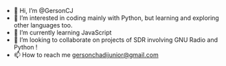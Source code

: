- 👋 Hi, I’m @GersonCJ
- 👀 I’m interested in coding mainly with Python, but learning and exploring other languages too.
- 🌱 I’m currently learning JavaScript
- 💞️ I’m looking to collaborate on projects of SDR involving GNU Radio and Python !
- 📫 How to reach me gersonchadijunior@gmail.com

<!---
GersonCJ/GersonCJ is a ✨ special ✨ repository because its `README.md` (this file) appears on your GitHub profile.
You can click the Preview link to take a look at your changes.
--->
